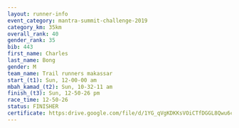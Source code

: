 ```yaml
---
layout: runner-info 
event_category: mantra-summit-challenge-2019 
category_km: 35km 
overall_rank: 40
gender_rank: 35
bib: 443
first_name: Charles
last_name: Bong
gender: M
team_name: Trail runners makassar
start_(t1): Sun, 12-00-00 am
mbah_kamad_(t2): Sun, 10-32-11 am
finish_(t3): Sun, 12-50-26 pm
race_time: 12-50-26
status: FINISHER
certificate: https:drive.google.com/file/d/1YG_qVgKDKKsVOiCTfDGGL8Qwu6cMZWXq/view?usp=sharing
---
```

